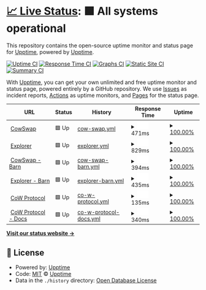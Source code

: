 # [📈 Live Status](https://upptime.github.io/upptime): <!--live status--> **🟩 All systems operational**

This repository contains the open-source uptime monitor and status page for [Upptime](https://upptime.js.org), powered by [Upptime](https://github.com/upptime/upptime).

[![Uptime CI](https://github.com/gnosis/cowswap/workflows/Uptime%20CI/badge.svg)](https://github.com/gnosis/cowswap/actions?query=workflow%3A%22Uptime+CI%22)
[![Response Time CI](https://github.com/gnosis/cowswap/workflows/Response%20Time%20CI/badge.svg)](https://github.com/gnosis/cowswap/actions?query=workflow%3A%22Response+Time+CI%22)
[![Graphs CI](https://github.com/gnosis/cowswap/workflows/Graphs%20CI/badge.svg)](https://github.com/gnosis/cowswap/actions?query=workflow%3A%22Graphs+CI%22)
[![Static Site CI](https://github.com/gnosis/cowswap/workflows/Static%20Site%20CI/badge.svg)](https://github.com/gnosis/cowswap/actions?query=workflow%3A%22Static+Site+CI%22)
[![Summary CI](https://github.com/gnosis/cowswap/workflows/Summary%20CI/badge.svg)](https://github.com/gnosis/cowswap/actions?query=workflow%3A%22Summary+CI%22)

With [Upptime](https://upptime.js.org), you can get your own unlimited and free uptime monitor and status page, powered entirely by a GitHub repository. We use [Issues](https://github.com/upptime/upptime/issues) as incident reports, [Actions](https://github.com/gnosis/cowswap/actions) as uptime monitors, and [Pages](https://upptime.github.io/upptime) for the status page.

<!--start: status pages-->
<!-- This summary is generated by Upptime (https://github.com/upptime/upptime) -->
<!-- Do not edit this manually, your changes will be overwritten -->
<!-- prettier-ignore -->
| URL | Status | History | Response Time | Uptime |
| --- | ------ | ------- | ------------- | ------ |
| <img alt="" src="https://favicons.githubusercontent.com/cowswap.exchange" height="13"> [CowSwap](https://cowswap.exchange/) | 🟩 Up | [cow-swap.yml](https://github.com/gnosis/cowswap-uptime/commits/HEAD/history/cow-swap.yml) | <details><summary><img alt="Response time graph" src="./graphs/cow-swap/response-time-week.png" height="20"> 471ms</summary><br><a href="https://gnosis.github.io/cowswap/history/cow-swap"><img alt="Response time 471" src="https://img.shields.io/endpoint?url=https%3A%2F%2Fraw.githubusercontent.com%2Fgnosis%2Fcowswap-uptime%2FHEAD%2Fapi%2Fcow-swap%2Fresponse-time.json"></a><br><a href="https://gnosis.github.io/cowswap/history/cow-swap"><img alt="24-hour response time 474" src="https://img.shields.io/endpoint?url=https%3A%2F%2Fraw.githubusercontent.com%2Fgnosis%2Fcowswap-uptime%2FHEAD%2Fapi%2Fcow-swap%2Fresponse-time-day.json"></a><br><a href="https://gnosis.github.io/cowswap/history/cow-swap"><img alt="7-day response time 471" src="https://img.shields.io/endpoint?url=https%3A%2F%2Fraw.githubusercontent.com%2Fgnosis%2Fcowswap-uptime%2FHEAD%2Fapi%2Fcow-swap%2Fresponse-time-week.json"></a><br><a href="https://gnosis.github.io/cowswap/history/cow-swap"><img alt="30-day response time 471" src="https://img.shields.io/endpoint?url=https%3A%2F%2Fraw.githubusercontent.com%2Fgnosis%2Fcowswap-uptime%2FHEAD%2Fapi%2Fcow-swap%2Fresponse-time-month.json"></a><br><a href="https://gnosis.github.io/cowswap/history/cow-swap"><img alt="1-year response time 471" src="https://img.shields.io/endpoint?url=https%3A%2F%2Fraw.githubusercontent.com%2Fgnosis%2Fcowswap-uptime%2FHEAD%2Fapi%2Fcow-swap%2Fresponse-time-year.json"></a></details> | <details><summary><a href="https://gnosis.github.io/cowswap/history/cow-swap">100.00%</a></summary><a href="https://gnosis.github.io/cowswap/history/cow-swap"><img alt="All-time uptime 100.00%" src="https://img.shields.io/endpoint?url=https%3A%2F%2Fraw.githubusercontent.com%2Fgnosis%2Fcowswap-uptime%2FHEAD%2Fapi%2Fcow-swap%2Fuptime.json"></a><br><a href="https://gnosis.github.io/cowswap/history/cow-swap"><img alt="24-hour uptime 100.00%" src="https://img.shields.io/endpoint?url=https%3A%2F%2Fraw.githubusercontent.com%2Fgnosis%2Fcowswap-uptime%2FHEAD%2Fapi%2Fcow-swap%2Fuptime-day.json"></a><br><a href="https://gnosis.github.io/cowswap/history/cow-swap"><img alt="7-day uptime 100.00%" src="https://img.shields.io/endpoint?url=https%3A%2F%2Fraw.githubusercontent.com%2Fgnosis%2Fcowswap-uptime%2FHEAD%2Fapi%2Fcow-swap%2Fuptime-week.json"></a><br><a href="https://gnosis.github.io/cowswap/history/cow-swap"><img alt="30-day uptime 100.00%" src="https://img.shields.io/endpoint?url=https%3A%2F%2Fraw.githubusercontent.com%2Fgnosis%2Fcowswap-uptime%2FHEAD%2Fapi%2Fcow-swap%2Fuptime-month.json"></a><br><a href="https://gnosis.github.io/cowswap/history/cow-swap"><img alt="1-year uptime 100.00%" src="https://img.shields.io/endpoint?url=https%3A%2F%2Fraw.githubusercontent.com%2Fgnosis%2Fcowswap-uptime%2FHEAD%2Fapi%2Fcow-swap%2Fuptime-year.json"></a></details>
| <img alt="" src="https://favicons.githubusercontent.com/explorer.cow.fi" height="13"> [Explorer](http://explorer.cow.fi) | 🟩 Up | [explorer.yml](https://github.com/gnosis/cowswap-uptime/commits/HEAD/history/explorer.yml) | <details><summary><img alt="Response time graph" src="./graphs/explorer/response-time-week.png" height="20"> 829ms</summary><br><a href="https://gnosis.github.io/cowswap/history/explorer"><img alt="Response time 829" src="https://img.shields.io/endpoint?url=https%3A%2F%2Fraw.githubusercontent.com%2Fgnosis%2Fcowswap-uptime%2FHEAD%2Fapi%2Fexplorer%2Fresponse-time.json"></a><br><a href="https://gnosis.github.io/cowswap/history/explorer"><img alt="24-hour response time 903" src="https://img.shields.io/endpoint?url=https%3A%2F%2Fraw.githubusercontent.com%2Fgnosis%2Fcowswap-uptime%2FHEAD%2Fapi%2Fexplorer%2Fresponse-time-day.json"></a><br><a href="https://gnosis.github.io/cowswap/history/explorer"><img alt="7-day response time 829" src="https://img.shields.io/endpoint?url=https%3A%2F%2Fraw.githubusercontent.com%2Fgnosis%2Fcowswap-uptime%2FHEAD%2Fapi%2Fexplorer%2Fresponse-time-week.json"></a><br><a href="https://gnosis.github.io/cowswap/history/explorer"><img alt="30-day response time 829" src="https://img.shields.io/endpoint?url=https%3A%2F%2Fraw.githubusercontent.com%2Fgnosis%2Fcowswap-uptime%2FHEAD%2Fapi%2Fexplorer%2Fresponse-time-month.json"></a><br><a href="https://gnosis.github.io/cowswap/history/explorer"><img alt="1-year response time 829" src="https://img.shields.io/endpoint?url=https%3A%2F%2Fraw.githubusercontent.com%2Fgnosis%2Fcowswap-uptime%2FHEAD%2Fapi%2Fexplorer%2Fresponse-time-year.json"></a></details> | <details><summary><a href="https://gnosis.github.io/cowswap/history/explorer">100.00%</a></summary><a href="https://gnosis.github.io/cowswap/history/explorer"><img alt="All-time uptime 100.00%" src="https://img.shields.io/endpoint?url=https%3A%2F%2Fraw.githubusercontent.com%2Fgnosis%2Fcowswap-uptime%2FHEAD%2Fapi%2Fexplorer%2Fuptime.json"></a><br><a href="https://gnosis.github.io/cowswap/history/explorer"><img alt="24-hour uptime 100.00%" src="https://img.shields.io/endpoint?url=https%3A%2F%2Fraw.githubusercontent.com%2Fgnosis%2Fcowswap-uptime%2FHEAD%2Fapi%2Fexplorer%2Fuptime-day.json"></a><br><a href="https://gnosis.github.io/cowswap/history/explorer"><img alt="7-day uptime 100.00%" src="https://img.shields.io/endpoint?url=https%3A%2F%2Fraw.githubusercontent.com%2Fgnosis%2Fcowswap-uptime%2FHEAD%2Fapi%2Fexplorer%2Fuptime-week.json"></a><br><a href="https://gnosis.github.io/cowswap/history/explorer"><img alt="30-day uptime 100.00%" src="https://img.shields.io/endpoint?url=https%3A%2F%2Fraw.githubusercontent.com%2Fgnosis%2Fcowswap-uptime%2FHEAD%2Fapi%2Fexplorer%2Fuptime-month.json"></a><br><a href="https://gnosis.github.io/cowswap/history/explorer"><img alt="1-year uptime 100.00%" src="https://img.shields.io/endpoint?url=https%3A%2F%2Fraw.githubusercontent.com%2Fgnosis%2Fcowswap-uptime%2FHEAD%2Fapi%2Fexplorer%2Fuptime-year.json"></a></details>
| <img alt="" src="https://favicons.githubusercontent.com/barn.cowswap.exchange" height="13"> [CowSwap - Barn](https://barn.cowswap.exchange/) | 🟩 Up | [cow-swap-barn.yml](https://github.com/gnosis/cowswap-uptime/commits/HEAD/history/cow-swap-barn.yml) | <details><summary><img alt="Response time graph" src="./graphs/cow-swap-barn/response-time-week.png" height="20"> 394ms</summary><br><a href="https://gnosis.github.io/cowswap/history/cow-swap-barn"><img alt="Response time 394" src="https://img.shields.io/endpoint?url=https%3A%2F%2Fraw.githubusercontent.com%2Fgnosis%2Fcowswap-uptime%2FHEAD%2Fapi%2Fcow-swap-barn%2Fresponse-time.json"></a><br><a href="https://gnosis.github.io/cowswap/history/cow-swap-barn"><img alt="24-hour response time 347" src="https://img.shields.io/endpoint?url=https%3A%2F%2Fraw.githubusercontent.com%2Fgnosis%2Fcowswap-uptime%2FHEAD%2Fapi%2Fcow-swap-barn%2Fresponse-time-day.json"></a><br><a href="https://gnosis.github.io/cowswap/history/cow-swap-barn"><img alt="7-day response time 394" src="https://img.shields.io/endpoint?url=https%3A%2F%2Fraw.githubusercontent.com%2Fgnosis%2Fcowswap-uptime%2FHEAD%2Fapi%2Fcow-swap-barn%2Fresponse-time-week.json"></a><br><a href="https://gnosis.github.io/cowswap/history/cow-swap-barn"><img alt="30-day response time 394" src="https://img.shields.io/endpoint?url=https%3A%2F%2Fraw.githubusercontent.com%2Fgnosis%2Fcowswap-uptime%2FHEAD%2Fapi%2Fcow-swap-barn%2Fresponse-time-month.json"></a><br><a href="https://gnosis.github.io/cowswap/history/cow-swap-barn"><img alt="1-year response time 394" src="https://img.shields.io/endpoint?url=https%3A%2F%2Fraw.githubusercontent.com%2Fgnosis%2Fcowswap-uptime%2FHEAD%2Fapi%2Fcow-swap-barn%2Fresponse-time-year.json"></a></details> | <details><summary><a href="https://gnosis.github.io/cowswap/history/cow-swap-barn">100.00%</a></summary><a href="https://gnosis.github.io/cowswap/history/cow-swap-barn"><img alt="All-time uptime 100.00%" src="https://img.shields.io/endpoint?url=https%3A%2F%2Fraw.githubusercontent.com%2Fgnosis%2Fcowswap-uptime%2FHEAD%2Fapi%2Fcow-swap-barn%2Fuptime.json"></a><br><a href="https://gnosis.github.io/cowswap/history/cow-swap-barn"><img alt="24-hour uptime 100.00%" src="https://img.shields.io/endpoint?url=https%3A%2F%2Fraw.githubusercontent.com%2Fgnosis%2Fcowswap-uptime%2FHEAD%2Fapi%2Fcow-swap-barn%2Fuptime-day.json"></a><br><a href="https://gnosis.github.io/cowswap/history/cow-swap-barn"><img alt="7-day uptime 100.00%" src="https://img.shields.io/endpoint?url=https%3A%2F%2Fraw.githubusercontent.com%2Fgnosis%2Fcowswap-uptime%2FHEAD%2Fapi%2Fcow-swap-barn%2Fuptime-week.json"></a><br><a href="https://gnosis.github.io/cowswap/history/cow-swap-barn"><img alt="30-day uptime 100.00%" src="https://img.shields.io/endpoint?url=https%3A%2F%2Fraw.githubusercontent.com%2Fgnosis%2Fcowswap-uptime%2FHEAD%2Fapi%2Fcow-swap-barn%2Fuptime-month.json"></a><br><a href="https://gnosis.github.io/cowswap/history/cow-swap-barn"><img alt="1-year uptime 100.00%" src="https://img.shields.io/endpoint?url=https%3A%2F%2Fraw.githubusercontent.com%2Fgnosis%2Fcowswap-uptime%2FHEAD%2Fapi%2Fcow-swap-barn%2Fuptime-year.json"></a></details>
| <img alt="" src="https://favicons.githubusercontent.com/barn.explorer.cow.fi" height="13"> [Explorer - Barn](https://barn.explorer.cow.fi) | 🟩 Up | [explorer-barn.yml](https://github.com/gnosis/cowswap-uptime/commits/HEAD/history/explorer-barn.yml) | <details><summary><img alt="Response time graph" src="./graphs/explorer-barn/response-time-week.png" height="20"> 435ms</summary><br><a href="https://gnosis.github.io/cowswap/history/explorer-barn"><img alt="Response time 435" src="https://img.shields.io/endpoint?url=https%3A%2F%2Fraw.githubusercontent.com%2Fgnosis%2Fcowswap-uptime%2FHEAD%2Fapi%2Fexplorer-barn%2Fresponse-time.json"></a><br><a href="https://gnosis.github.io/cowswap/history/explorer-barn"><img alt="24-hour response time 134" src="https://img.shields.io/endpoint?url=https%3A%2F%2Fraw.githubusercontent.com%2Fgnosis%2Fcowswap-uptime%2FHEAD%2Fapi%2Fexplorer-barn%2Fresponse-time-day.json"></a><br><a href="https://gnosis.github.io/cowswap/history/explorer-barn"><img alt="7-day response time 435" src="https://img.shields.io/endpoint?url=https%3A%2F%2Fraw.githubusercontent.com%2Fgnosis%2Fcowswap-uptime%2FHEAD%2Fapi%2Fexplorer-barn%2Fresponse-time-week.json"></a><br><a href="https://gnosis.github.io/cowswap/history/explorer-barn"><img alt="30-day response time 435" src="https://img.shields.io/endpoint?url=https%3A%2F%2Fraw.githubusercontent.com%2Fgnosis%2Fcowswap-uptime%2FHEAD%2Fapi%2Fexplorer-barn%2Fresponse-time-month.json"></a><br><a href="https://gnosis.github.io/cowswap/history/explorer-barn"><img alt="1-year response time 435" src="https://img.shields.io/endpoint?url=https%3A%2F%2Fraw.githubusercontent.com%2Fgnosis%2Fcowswap-uptime%2FHEAD%2Fapi%2Fexplorer-barn%2Fresponse-time-year.json"></a></details> | <details><summary><a href="https://gnosis.github.io/cowswap/history/explorer-barn">100.00%</a></summary><a href="https://gnosis.github.io/cowswap/history/explorer-barn"><img alt="All-time uptime 100.00%" src="https://img.shields.io/endpoint?url=https%3A%2F%2Fraw.githubusercontent.com%2Fgnosis%2Fcowswap-uptime%2FHEAD%2Fapi%2Fexplorer-barn%2Fuptime.json"></a><br><a href="https://gnosis.github.io/cowswap/history/explorer-barn"><img alt="24-hour uptime 100.00%" src="https://img.shields.io/endpoint?url=https%3A%2F%2Fraw.githubusercontent.com%2Fgnosis%2Fcowswap-uptime%2FHEAD%2Fapi%2Fexplorer-barn%2Fuptime-day.json"></a><br><a href="https://gnosis.github.io/cowswap/history/explorer-barn"><img alt="7-day uptime 100.00%" src="https://img.shields.io/endpoint?url=https%3A%2F%2Fraw.githubusercontent.com%2Fgnosis%2Fcowswap-uptime%2FHEAD%2Fapi%2Fexplorer-barn%2Fuptime-week.json"></a><br><a href="https://gnosis.github.io/cowswap/history/explorer-barn"><img alt="30-day uptime 100.00%" src="https://img.shields.io/endpoint?url=https%3A%2F%2Fraw.githubusercontent.com%2Fgnosis%2Fcowswap-uptime%2FHEAD%2Fapi%2Fexplorer-barn%2Fuptime-month.json"></a><br><a href="https://gnosis.github.io/cowswap/history/explorer-barn"><img alt="1-year uptime 100.00%" src="https://img.shields.io/endpoint?url=https%3A%2F%2Fraw.githubusercontent.com%2Fgnosis%2Fcowswap-uptime%2FHEAD%2Fapi%2Fexplorer-barn%2Fuptime-year.json"></a></details>
| <img alt="" src="https://favicons.githubusercontent.com/cow.fi" height="13"> [CoW Protocol](https://cow.fi) | 🟩 Up | [co-w-protocol.yml](https://github.com/gnosis/cowswap-uptime/commits/HEAD/history/co-w-protocol.yml) | <details><summary><img alt="Response time graph" src="./graphs/co-w-protocol/response-time-week.png" height="20"> 135ms</summary><br><a href="https://gnosis.github.io/cowswap/history/co-w-protocol"><img alt="Response time 135" src="https://img.shields.io/endpoint?url=https%3A%2F%2Fraw.githubusercontent.com%2Fgnosis%2Fcowswap-uptime%2FHEAD%2Fapi%2Fco-w-protocol%2Fresponse-time.json"></a><br><a href="https://gnosis.github.io/cowswap/history/co-w-protocol"><img alt="24-hour response time 166" src="https://img.shields.io/endpoint?url=https%3A%2F%2Fraw.githubusercontent.com%2Fgnosis%2Fcowswap-uptime%2FHEAD%2Fapi%2Fco-w-protocol%2Fresponse-time-day.json"></a><br><a href="https://gnosis.github.io/cowswap/history/co-w-protocol"><img alt="7-day response time 135" src="https://img.shields.io/endpoint?url=https%3A%2F%2Fraw.githubusercontent.com%2Fgnosis%2Fcowswap-uptime%2FHEAD%2Fapi%2Fco-w-protocol%2Fresponse-time-week.json"></a><br><a href="https://gnosis.github.io/cowswap/history/co-w-protocol"><img alt="30-day response time 135" src="https://img.shields.io/endpoint?url=https%3A%2F%2Fraw.githubusercontent.com%2Fgnosis%2Fcowswap-uptime%2FHEAD%2Fapi%2Fco-w-protocol%2Fresponse-time-month.json"></a><br><a href="https://gnosis.github.io/cowswap/history/co-w-protocol"><img alt="1-year response time 135" src="https://img.shields.io/endpoint?url=https%3A%2F%2Fraw.githubusercontent.com%2Fgnosis%2Fcowswap-uptime%2FHEAD%2Fapi%2Fco-w-protocol%2Fresponse-time-year.json"></a></details> | <details><summary><a href="https://gnosis.github.io/cowswap/history/co-w-protocol">100.00%</a></summary><a href="https://gnosis.github.io/cowswap/history/co-w-protocol"><img alt="All-time uptime 100.00%" src="https://img.shields.io/endpoint?url=https%3A%2F%2Fraw.githubusercontent.com%2Fgnosis%2Fcowswap-uptime%2FHEAD%2Fapi%2Fco-w-protocol%2Fuptime.json"></a><br><a href="https://gnosis.github.io/cowswap/history/co-w-protocol"><img alt="24-hour uptime 100.00%" src="https://img.shields.io/endpoint?url=https%3A%2F%2Fraw.githubusercontent.com%2Fgnosis%2Fcowswap-uptime%2FHEAD%2Fapi%2Fco-w-protocol%2Fuptime-day.json"></a><br><a href="https://gnosis.github.io/cowswap/history/co-w-protocol"><img alt="7-day uptime 100.00%" src="https://img.shields.io/endpoint?url=https%3A%2F%2Fraw.githubusercontent.com%2Fgnosis%2Fcowswap-uptime%2FHEAD%2Fapi%2Fco-w-protocol%2Fuptime-week.json"></a><br><a href="https://gnosis.github.io/cowswap/history/co-w-protocol"><img alt="30-day uptime 100.00%" src="https://img.shields.io/endpoint?url=https%3A%2F%2Fraw.githubusercontent.com%2Fgnosis%2Fcowswap-uptime%2FHEAD%2Fapi%2Fco-w-protocol%2Fuptime-month.json"></a><br><a href="https://gnosis.github.io/cowswap/history/co-w-protocol"><img alt="1-year uptime 100.00%" src="https://img.shields.io/endpoint?url=https%3A%2F%2Fraw.githubusercontent.com%2Fgnosis%2Fcowswap-uptime%2FHEAD%2Fapi%2Fco-w-protocol%2Fuptime-year.json"></a></details>
| <img alt="" src="https://favicons.githubusercontent.com/docs.cow.fi" height="13"> [CoW Protocol - Docs](https://docs.cow.fi) | 🟩 Up | [co-w-protocol-docs.yml](https://github.com/gnosis/cowswap-uptime/commits/HEAD/history/co-w-protocol-docs.yml) | <details><summary><img alt="Response time graph" src="./graphs/co-w-protocol-docs/response-time-week.png" height="20"> 340ms</summary><br><a href="https://gnosis.github.io/cowswap/history/co-w-protocol-docs"><img alt="Response time 340" src="https://img.shields.io/endpoint?url=https%3A%2F%2Fraw.githubusercontent.com%2Fgnosis%2Fcowswap-uptime%2FHEAD%2Fapi%2Fco-w-protocol-docs%2Fresponse-time.json"></a><br><a href="https://gnosis.github.io/cowswap/history/co-w-protocol-docs"><img alt="24-hour response time 277" src="https://img.shields.io/endpoint?url=https%3A%2F%2Fraw.githubusercontent.com%2Fgnosis%2Fcowswap-uptime%2FHEAD%2Fapi%2Fco-w-protocol-docs%2Fresponse-time-day.json"></a><br><a href="https://gnosis.github.io/cowswap/history/co-w-protocol-docs"><img alt="7-day response time 340" src="https://img.shields.io/endpoint?url=https%3A%2F%2Fraw.githubusercontent.com%2Fgnosis%2Fcowswap-uptime%2FHEAD%2Fapi%2Fco-w-protocol-docs%2Fresponse-time-week.json"></a><br><a href="https://gnosis.github.io/cowswap/history/co-w-protocol-docs"><img alt="30-day response time 340" src="https://img.shields.io/endpoint?url=https%3A%2F%2Fraw.githubusercontent.com%2Fgnosis%2Fcowswap-uptime%2FHEAD%2Fapi%2Fco-w-protocol-docs%2Fresponse-time-month.json"></a><br><a href="https://gnosis.github.io/cowswap/history/co-w-protocol-docs"><img alt="1-year response time 340" src="https://img.shields.io/endpoint?url=https%3A%2F%2Fraw.githubusercontent.com%2Fgnosis%2Fcowswap-uptime%2FHEAD%2Fapi%2Fco-w-protocol-docs%2Fresponse-time-year.json"></a></details> | <details><summary><a href="https://gnosis.github.io/cowswap/history/co-w-protocol-docs">100.00%</a></summary><a href="https://gnosis.github.io/cowswap/history/co-w-protocol-docs"><img alt="All-time uptime 100.00%" src="https://img.shields.io/endpoint?url=https%3A%2F%2Fraw.githubusercontent.com%2Fgnosis%2Fcowswap-uptime%2FHEAD%2Fapi%2Fco-w-protocol-docs%2Fuptime.json"></a><br><a href="https://gnosis.github.io/cowswap/history/co-w-protocol-docs"><img alt="24-hour uptime 100.00%" src="https://img.shields.io/endpoint?url=https%3A%2F%2Fraw.githubusercontent.com%2Fgnosis%2Fcowswap-uptime%2FHEAD%2Fapi%2Fco-w-protocol-docs%2Fuptime-day.json"></a><br><a href="https://gnosis.github.io/cowswap/history/co-w-protocol-docs"><img alt="7-day uptime 100.00%" src="https://img.shields.io/endpoint?url=https%3A%2F%2Fraw.githubusercontent.com%2Fgnosis%2Fcowswap-uptime%2FHEAD%2Fapi%2Fco-w-protocol-docs%2Fuptime-week.json"></a><br><a href="https://gnosis.github.io/cowswap/history/co-w-protocol-docs"><img alt="30-day uptime 100.00%" src="https://img.shields.io/endpoint?url=https%3A%2F%2Fraw.githubusercontent.com%2Fgnosis%2Fcowswap-uptime%2FHEAD%2Fapi%2Fco-w-protocol-docs%2Fuptime-month.json"></a><br><a href="https://gnosis.github.io/cowswap/history/co-w-protocol-docs"><img alt="1-year uptime 100.00%" src="https://img.shields.io/endpoint?url=https%3A%2F%2Fraw.githubusercontent.com%2Fgnosis%2Fcowswap-uptime%2FHEAD%2Fapi%2Fco-w-protocol-docs%2Fuptime-year.json"></a></details>

<!--end: status pages-->

[**Visit our status website →**](https://upptime.github.io/upptime)

## 📄 License

- Powered by: [Upptime](https://github.com/upptime/upptime)
- Code: [MIT](./LICENSE) © [Upptime](https://upptime.js.org)
- Data in the `./history` directory: [Open Database License](https://opendatacommons.org/licenses/odbl/1-0/)
